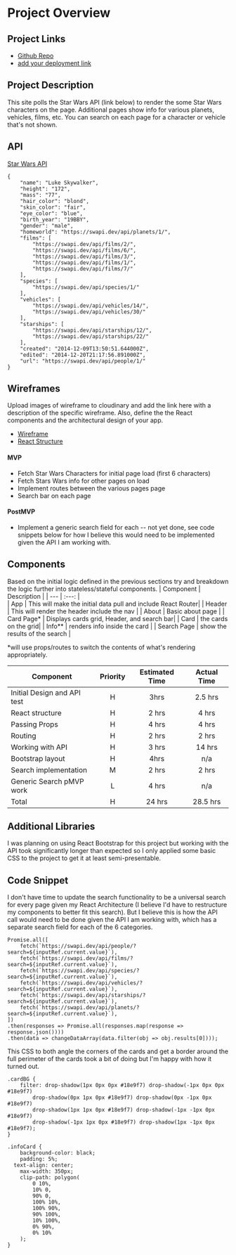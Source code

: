 # Project Overview

## Project Links

- [Github Repo](https://github.com/josiahse/star-wars-api)
- [add your deployment link](https://josiahse.github.io/star-wars-api/#/)

## Project Description

This site polls the Star Wars API (link below) to render the some Star Wars characters on the page. Additional pages show info for various planets, vehicles, films, etc. You can search on each page for a character or vehicle that's not shown.

## API

[Star Wars API](https://swapi.dev/)

```
{
	"name": "Luke Skywalker",
	"height": "172",
	"mass": "77",
	"hair_color": "blond",
	"skin_color": "fair",
	"eye_color": "blue",
	"birth_year": "19BBY",
	"gender": "male",
	"homeworld": "https://swapi.dev/api/planets/1/",
	"films": [
		"https://swapi.dev/api/films/2/",
		"https://swapi.dev/api/films/6/",
		"https://swapi.dev/api/films/3/",
		"https://swapi.dev/api/films/1/",
		"https://swapi.dev/api/films/7/"
	],
	"species": [
		"https://swapi.dev/api/species/1/"
	],
	"vehicles": [
		"https://swapi.dev/api/vehicles/14/",
		"https://swapi.dev/api/vehicles/30/"
	],
	"starships": [
		"https://swapi.dev/api/starships/12/",
		"https://swapi.dev/api/starships/22/"
	],
	"created": "2014-12-09T13:50:51.644000Z",
	"edited": "2014-12-20T21:17:56.891000Z",
	"url": "https://swapi.dev/api/people/1/"
}
```

## Wireframes

Upload images of wireframe to cloudinary and add the link here with a description of the specific wireframe. Also, define the the React components and the architectural design of your app.

- [Wireframe](https://res.cloudinary.com/dzrsoqrvd/image/upload/v1635530600/star%20wars%20api%20project/wireframe.png)
- [React Structure](https://res.cloudinary.com/dzrsoqrvd/image/upload/v1635530798/star%20wars%20api%20project/react_structure_xg5oz2.jpg)

#### MVP

- Fetch Star Wars Characters for initial page load (first 6 characters)
- Fetch Stars Wars info for other pages on load
- Implement routes between the various pages page
- Search bar on each page

#### PostMVP

- Implement a generic search field for each -- not yet done, see code snippets below for how I believe this would need to be implemented given the API I am working with.

## Components

Based on the initial logic defined in the previous sections try and breakdown the logic further into stateless/stateful components.
| Component | Description |
| --- | :---: |  
| App | This will make the initial data pull and include React Router|
| Header | This will render the header include the nav |
| About | Basic about page |
| Card Page* | Displays cards grid, Header, and search bar| 
| Card | the cards on the grid|
| Info** | renders info inside the card |
| Search Page | show the results of the search |

*will use props/routes to switch the contents of what's rendering appropriately.

| Component | Priority | Estimated Time | Actual Time |
| --- | :---: | :---: | :---: |
| Initial Design and API test | H | 3hrs| 2.5 hrs |
| React structure | H | 2 hrs | 4 hrs |
| Passing Props | H | 4 hrs | 4 hrs |
| Routing | H | 2 hrs | 2 hrs |
| Working with API | H | 3 hrs | 14 hrs |
| Bootstrap layout | H | 4hrs | n/a |
| Search implementation | M | 2 hrs | 2 hrs |
| Generic Search pMVP work | L | 4 hrs | n/a |  
| Total | H | 24 hrs | 28.5 hrs |

## Additional Libraries

I was planning on using React Bootstrap for this project but working with the API took significantly longer than expected so I only applied some basic CSS to the project to get it at least semi-presentable.

## Code Snippet

I don't have time to update the search functionality to be a universal search for every page given my React Architecture (I believe I'd have to restructure my components to better fit this search). But I believe this is how the API call would need to be done given the API I am working with, which has a separate search field for each of the 6 categories.

```
Promise.all([
	fetch(`https://swapi.dev/api/people/?search=${inputRef.current.value}`),
	fetch(`https://swapi.dev/api/films/?search=${inputRef.current.value}`),
	fetch(`https://swapi.dev/api/species/?search=${inputRef.current.value}`),
	fetch(`https://swapi.dev/api/vehicles/?search=${inputRef.current.value}`),
	fetch(`https://swapi.dev/api/starships/?search=${inputRef.current.value}`),
	fetch(`https://swapi.dev/api/planets/?search=${inputRef.current.value}`),
])
.then(responses => Promise.all(responses.map(response => response.json())))
.then(data => changeDataArray(data.filter(obj => obj.results[0])));
```

This CSS to both angle the corners of the cards and get a border around the full perimeter of the cards took a bit of doing but I'm happy with how it turned out.

```
.cardBG {
	filter: drop-shadow(1px 0px 0px #18e9f7) drop-shadow(-1px 0px 0px #18e9f7)
		drop-shadow(0px 1px 0px #18e9f7) drop-shadow(0px -1px 0px #18e9f7)
		drop-shadow(1px 1px 0px #18e9f7) drop-shadow(-1px -1px 0px #18e9f7)
		drop-shadow(-1px 1px 0px #18e9f7) drop-shadow(1px -1px 0px #18e9f7);
}

.infoCard {
	background-color: black;
	padding: 5%;
  text-align: center;
	max-width: 350px;
	clip-path: polygon(
		0 10%,
		10% 0,
		90% 0,
		100% 10%,
		100% 90%,
		90% 100%,
		10% 100%,
		0% 90%,
		0% 10%
	);
}
```